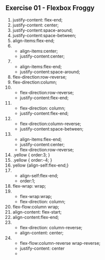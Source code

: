 ## Exercise 01 - Flexbox Froggy

1. justify-content: flex-end;
2. justify-content: center;
3. justify-content:space-around;
4. justify-content:space-between;
5. align-items:flex-end;
6. - align-items:center;
   - justify-content:center;
7. - align-items:flex-end;
   - justify-content:space-around;
8. flex-direction:row-reverse;
9. flex-direction:column;
10. - flex-direction:row-reverse;
    - justify-content:flex-end;
11. - flex-direction: column;
    - justify-content:flex-end;
12. - flex-direction:column-reverse;
    - justify-content:space-between;
13. - align-items:flex-end;
    - justify-content:center;
    - flex-direction:row-reverse;
14. .yellow { order:3; }
15. .yellow { order:-4; }
16. yellow {align-self:flex-end;}
17. - align-self:flex-end;
    - order:1;
18. flex-wrap: wrap;
19. - flex-wrap:wrap;
    - flex-direction: column;
20. flex-flow:column wrap;
21. align-content: flex-start;
22. align-content:flex-end;
23. - flex-direction: column-reverse;
    - align-content: center;
24. - flex-flow:column-reverse wrap-reverse;
    - justify-content: center
    -
